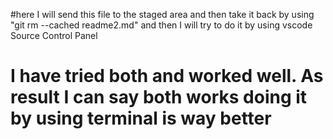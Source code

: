 #here I will send this file to the staged area and then take it back by using "git rm --cached readme2.md" and then I will try to do it by using vscode Source Control Panel
# I have tried both and worked well. As result I can say both works doing it by using terminal is way better